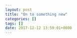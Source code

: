 ```yaml
---
layout: post
title: "On to something new"
categories: []
tags: []
date: 2017-12-12 13:59:01+0000
---
```


